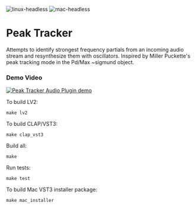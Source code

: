 ![linux-headless](https://github.com/ctsexton/peak-tracker/actions/workflows/linux-headless.yaml/badge.svg)
![mac-headless](https://github.com/ctsexton/peak-tracker/actions/workflows/mac-headless.yaml/badge.svg)
# Peak Tracker

Attempts to identify strongest frequency partials from an incoming audio stream and resynthesize them with oscillators. Inspired by Miller Puckette's peak tracking mode in the Pd/Max ~sigmund object.

### Demo Video
[![Peak Tracker Audio Plugin demo](http://img.youtube.com/vi/JVvRggFd4_g/0.jpg)](http://www.youtube.com/watch?v=JVvRggFd4_g)

To build LV2:
```
make lv2
```

To build CLAP/VST3:
```
make clap_vst3
```

Build all:
```
make
```

Run tests:
```
make test
```

To build Mac VST3 installer package:
```
make mac_installer
```
